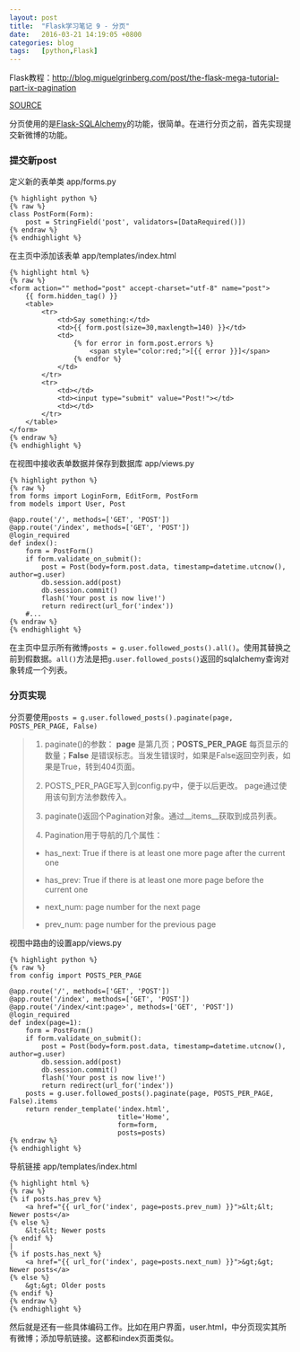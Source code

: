 ```yaml
---
layout: post
title:  "Flask学习笔记 9 - 分页"
date:   2016-03-21 14:19:05 +0800
categories: blog
tags:   [python,Flask]
---
```

Flask教程：<http://blog.miguelgrinberg.com/post/the-flask-mega-tutorial-part-ix-pagination>

[SOURCE](https://github.com/snowyxx/myMicroblog)

分页使用的是[Flask-SQLAlchemy](http://packages.python.org/Flask-SQLAlchemy)的功能，很简单。在进行分页之前，首先实现提交新微博的功能。

### 提交新post

定义新的表单类 app/forms.py

    {% highlight python %}
    {% raw %}
    class PostForm(Form):
        post = StringField('post', validators=[DataRequired()])
    {% endraw %}
    {% endhighlight %}

在主页中添加该表单 app/templates/index.html

    {% highlight html %}
    {% raw %}
    <form action="" method="post" accept-charset="utf-8" name="post">
        {{ form.hidden_tag() }}        
        <table>
            <tr>
                <td>Say something:</td>
                <td>{{ form.post(size=30,maxlength=140) }}</td>
                <td>
                    {% for error in form.post.errors %}
                        <span style="color:red;">[{{ error }}]</span>
                    {% endfor %}
                </td>
            </tr>
            <tr>
                <td></td>
                <td><input type="submit" value="Post!"></td>
                <td></td>
            </tr>
        </table>
    </form>
    {% endraw %}
    {% endhighlight %}

在视图中接收表单数据并保存到数据库 app/views.py

    {% highlight python %}
    {% raw %}
    from forms import LoginForm, EditForm, PostForm
    from models import User, Post
    
    @app.route('/', methods=['GET', 'POST'])
    @app.route('/index', methods=['GET', 'POST'])
    @login_required
    def index():
        form = PostForm()
        if form.validate_on_submit():
            post = Post(body=form.post.data, timestamp=datetime.utcnow(), author=g.user)
            db.session.add(post)
            db.session.commit()
            flash('Your post is now live!')
            return redirect(url_for('index'))
        #...
    {% endraw %}
    {% endhighlight %}

在主页中显示所有微博`posts = g.user.followed_posts().all()`。使用其替换之前到假数据。`all()`方法是把`g.user.followed_posts()`返回的sqlalchemy查询对象转成一个列表。

### 分页实现

分页要使用`posts = g.user.followed_posts().paginate(page, POSTS_PER_PAGE, False)`

> 1. paginate()的参数： __page__ 是第几页；__POSTS\_PER\_PAGE__ 每页显示的数量；__False__ 是错误标志。当发生错误时，如果是False返回空列表，如果是True，转到404页面。
>
> 2. POSTS_PER_PAGE写入到config.py中，便于以后更改。 page通过使用该句到方法参数传入。
>
> 3. paginate()返回个Pagination对象。通过__items__获取到成员列表。
>
> 4. Pagination用于导航的几个属性：
>
>   - has_next: True if there is at least one more page after the current one
>
>   - has_prev: True if there is at least one more page before the current one
>
>   - next_num: page number for the next page
>
>   - prev_num: page number for the previous page

视图中路由的设置app/views.py

    {% highlight python %}
    {% raw %}
    from config import POSTS_PER_PAGE
    
    @app.route('/', methods=['GET', 'POST'])
    @app.route('/index', methods=['GET', 'POST'])
    @app.route('/index/<int:page>', methods=['GET', 'POST'])
    @login_required
    def index(page=1):
        form = PostForm()
        if form.validate_on_submit():
            post = Post(body=form.post.data, timestamp=datetime.utcnow(), author=g.user)
            db.session.add(post)
            db.session.commit()
            flash('Your post is now live!')
            return redirect(url_for('index'))
        posts = g.user.followed_posts().paginate(page, POSTS_PER_PAGE, False).items
        return render_template('index.html',
                               title='Home',
                               form=form,
                               posts=posts)
    {% endraw %}
    {% endhighlight %}

导航链接 app/templates/index.html

    {% highlight html %}
    {% raw %}
    {% if posts.has_prev %}
        <a href="{{ url_for('index', page=posts.prev_num) }}">&lt;&lt; Newer posts</a>
    {% else %}
        &lt;&lt; Newer posts
    {% endif %}
    |
    {% if posts.has_next %}
        <a href="{{ url_for('index', page=posts.next_num) }}">&gt;&gt; Newer posts</a>
    {% else %}
        &gt;&gt; Older posts
    {% endif %}
    {% endraw %}
    {% endhighlight %}

然后就是还有一些具体编码工作。比如在用户界面，user.html，中分页现实其所有微博；添加导航链接。这都和index页面类似。